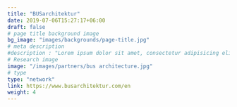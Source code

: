 ```yaml
---
title: "BUSarchitektur"
date: 2019-07-06T15:27:17+06:00
draft: false
# page title background image
bg_image: "images/backgrounds/page-title.jpg"
# meta description
#description : "Lorem ipsum dolor sit amet, consectetur adipisicing elit, sed do eiusmod tempor incididunt ut labore. dolore magna aliqua. Ut enim ad minim veniam, quis nostrud."
# Research image
image: "/images/partners/bus architecture.jpg"
# type
type: "network"
link: https://www.busarchitektur.com/en
weight: 4
---
```


